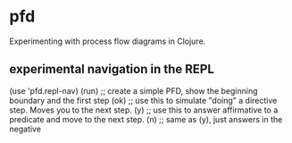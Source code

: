 # pfd

Experimenting with process flow diagrams in Clojure.

## experimental navigation in the REPL

(use 'pfd.repl-nav)
(run) ;; create a simple PFD, show the beginning boundary and the first step
(ok) ;; use this to simulate "doing" a directive step. Moves you to the next step.
(y) ;; use this to answer affirmative to a predicate and move to the next step.
(n) ;; same as (y), just answers in the negative
